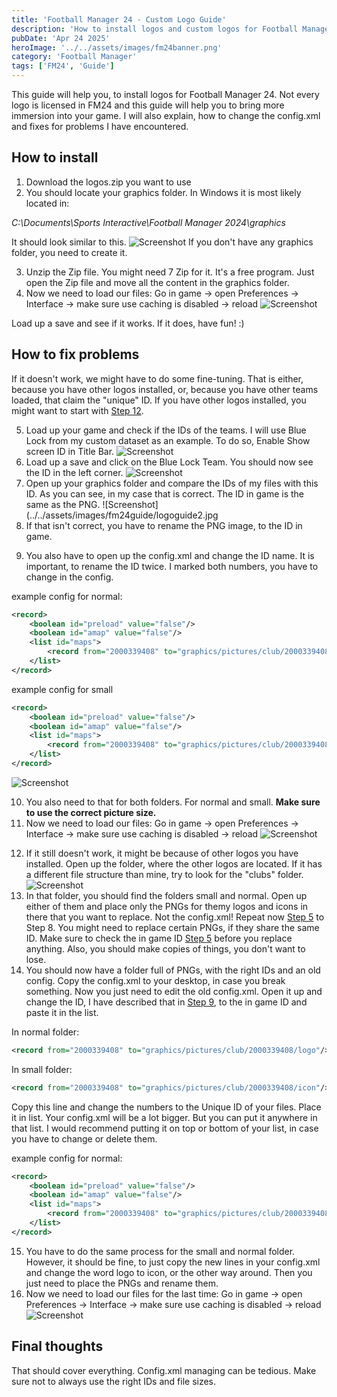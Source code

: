 ```yaml
---
title: 'Football Manager 24 - Custom Logo Guide'
description: 'How to install logos and custom logos for Football Manager 24'
pubDate: 'Apr 24 2025'
heroImage: '../../assets/images/fm24banner.png'
category: 'Football Manager'
tags: ['FM24', 'Guide']
---
```


This guide will help you, to install logos for Football Manager 24. Not every logo is licensed in FM24 and this guide will help you to bring more immersion into your game. I will also explain, how to change the config.xml and fixes for problems I have encountered.

## How to install

1. Download the logos.zip you want to use
2. You should locate your graphics folder. In Windows it is most likely located in:

_C:\Documents\Sports Interactive\Football Manager 2024\graphics_

It should look similar to this. ![Screenshot](../../assets/images/fm24guide/fpguide2.jpg)
If you don't have any graphics folder, you need to create it.

3. Unzip the Zip file. You might need 7 Zip for it. It's a free program. Just open the Zip file and move all the content in the graphics folder.
4. Now we need to load our files:
   Go in game -> open Preferences -> Interface -> make sure use caching is disabled -> reload ![Screenshot](../../assets/images/fm24guide/stadiumguide11.png)

Load up a save and see if it works. If it does, have fun! :)

## How to fix problems

If it doesn't work, we might have to do some fine-tuning. That is either, because you have other logos installed, or, because you have other teams loaded, that claim the "unique" ID. If you have other logos installed, you might want to start with [Step 12](#step-12).

<a id="step-5"></a>

5. Load up your game and check if the IDs of the teams. I will use Blue Lock from my custom dataset as an example. To do so, Enable Show screen ID in Title Bar. ![Screenshot](../../assets/images/fm24guide/stadiumguide7.png)
6. Load up a save and click on the Blue Lock Team. You should now see the ID in the left corner. ![Screenshot](../../assets/images/fm24guide/logoguide1.jpg)
7. Open up your graphics folder and compare the IDs of my files with this ID.
   As you can see, in my case that is correct. The ID in game is the same as the PNG. ![Screenshot](../../assets/images/fm24guide/logoguide2.jpg
8. If that isn't correct, you have to rename the PNG image, to the ID in game.

<a id="step-9"></a>

9. You also have to open up the config.xml and change the ID name. It is important, to rename the ID twice. I marked both numbers, you have to change in the config.

example config for normal:

```xml
<record>
    <boolean id="preload" value="false"/>
    <boolean id="amap" value="false"/>
    <list id="maps">
        <record from="2000339408" to="graphics/pictures/club/2000339408/logo"/>   
    </list>
</record>
```

example config for small

```xml
<record>
    <boolean id="preload" value="false"/>
    <boolean id="amap" value="false"/>
    <list id="maps">
        <record from="2000339408" to="graphics/pictures/club/2000339408/icon"/>   
    </list>
</record>
```

![Screenshot](../../assets/images/fm24guide/logoguide3.jpg)

10. You also need to that for both folders. For normal and small. **Make sure to use the correct picture size.**
11. Now we need to load our files:
    Go in game -> open Preferences -> Interface -> make sure use caching is disabled -> reload ![Screenshot](../../assets/images/fm24guide/stadiumguide11.png)

<a id="step-12"></a>

12. If it still doesn't work, it might be because of other logos you have installed.
    Open up the folder, where the other logos are located. If it has a different file structure than mine, try to look for the "clubs" folder. ![Screenshot](../../assets/images/fm24guide/logoguide4.jpg)
13. In that folder, you should find the folders small and normal. Open up either of them and place only the PNGs for themy logos and icons in there that you want to replace. Not the config.xml! Repeat now [Step 5](#step-5) to Step 8. You might need to replace certain PNGs, if they share the same ID. Make sure to check the in game ID [Step 5](#step-5) before you replace anything. Also, you should make copies of things, you don't want to lose.
14. You should now have a folder full of PNGs, with the right IDs and an old config. Copy the config.xml to your desktop, in case you break something. Now you just need to edit the old config.xml. Open it up and change the ID, I have described that in [Step 9](#step-9), to the in game ID and paste it in the list.

In normal folder:

```xml
<record from="2000339408" to="graphics/pictures/club/2000339408/logo"/>
```

In small folder:

```xml
<record from="2000339408" to="graphics/pictures/club/2000339408/icon"/>
```

Copy this line and change the numbers to the Unique ID of your files. Place it in list.
Your config.xml will be a lot bigger. But you can put it anywhere in that list. I would recommend putting it on top or bottom of your list, in case you have to change or delete them.

example config for normal:

```xml
<record>
    <boolean id="preload" value="false"/>
    <boolean id="amap" value="false"/>
    <list id="maps">
        <record from="2000339408" to="graphics/pictures/club/2000339408/logo"/>   
    </list>
</record>
```

15. You have to do the same process for the small and normal folder. However, it should be fine, to just copy the new lines in your config.xml and change the word logo to icon, or the other way around. Then you just need to place the PNGs and rename them.
16. Now we need to load our files for the last time:
    Go in game -> open Preferences -> Interface -> make sure use caching is disabled -> reload ![Screenshot](../../assets/images/fm24guide/stadiumguide11.png)

## Final thoughts

That should cover everything. Config.xml managing can be tedious. Make sure not to always use the right IDs and file sizes.
